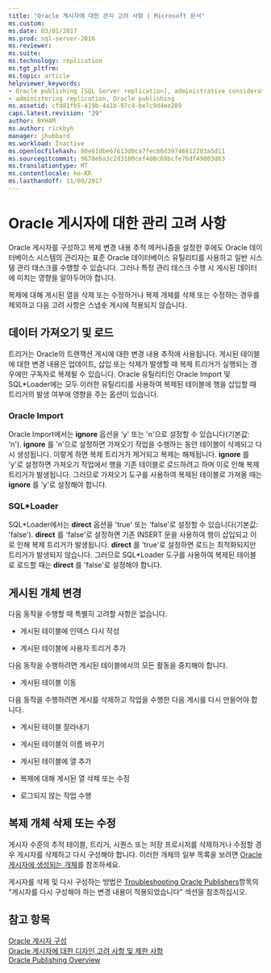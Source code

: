 ```yaml
---
title: "Oracle 게시자에 대한 관리 고려 사항 | Microsoft 문서"
ms.custom: 
ms.date: 03/01/2017
ms.prod: sql-server-2016
ms.reviewer: 
ms.suite: 
ms.technology: replication
ms.tgt_pltfrm: 
ms.topic: article
helpviewer_keywords:
- Oracle publishing [SQL Server replication], administrative considerations
- administering replication, Oracle publishing
ms.assetid: cfd81fb5-419b-4a1b-97c4-be7c9d4ee289
caps.latest.revision: "29"
author: BYHAM
ms.author: rickbyh
manager: jhubbard
ms.workload: Inactive
ms.openlocfilehash: 80e61dbe67613d0ca7fecb6d39746812203a5d11
ms.sourcegitcommit: 9678eba3c2d3100cef408c69bcfe76df49803d63
ms.translationtype: MT
ms.contentlocale: ko-KR
ms.lasthandoff: 11/09/2017
---
```

# <a name="administrative-considerations-for-oracle-publishers"></a>Oracle 게시자에 대한 관리 고려 사항
  Oracle 게시자를 구성하고 복제 변경 내용 추적 메커니즘을 설정한 후에도 Oracle 데이터베이스 시스템의 관리자는 표준 Oracle 데이터베이스 유틸리티를 사용하고 일반 시스템 관리 태스크를 수행할 수 있습니다. 그러나 특정 관리 태스크 수행 시 게시된 데이터에 미치는 영향을 알아두어야 합니다.  
  
 복제에 대해 게시된 열을 삭제 또는 수정하거나 복제 개체를 삭제 또는 수정하는 경우를 제외하고 다음 고려 사항은 스냅숏 게시에 적용되지 않습니다.  
  
## <a name="importing-and-loading-data"></a>데이터 가져오기 및 로드  
 트리거는 Oracle의 트랜잭션 게시에 대한 변경 내용 추적에 사용됩니다. 게시된 테이블에 대한 변경 내용은 업데이트, 삽입 또는 삭제가 발생할 때 복제 트리거가 실행되는 경우에만 구독자로 복제될 수 있습니다. Oracle 유틸리티인 Oracle Import 및 SQL*Loader에는 모두 이러한 유틸리티를 사용하여 복제된 테이블에 행을 삽입할 때 트리거의 발생 여부에 영향을 주는 옵션이 있습니다.  
  
### <a name="oracle-import"></a>Oracle Import  
 Oracle Import에서는 **ignore** 옵션을 'y' 또는 'n'으로 설정할 수 있습니다(기본값: 'n'). **ignore** 를 'n'으로 설정하면 가져오기 작업을 수행하는 동안 테이블이 삭제되고 다시 생성됩니다. 이렇게 하면 복제 트리거가 제거되고 복제는 해제됩니다. **ignore** 를 'y'로 설정하면 가져오기 작업에서 행을 기존 테이블로 로드하려고 하며 이로 인해 복제 트리거가 발생됩니다. 그러므로 가져오기 도구를 사용하여 복제된 테이블로 가져올 때는 **ignore** 를 'y'로 설정해야 합니다.  
  
### <a name="sqlloader"></a>SQL*Loader  
 SQL\*Loader에서는 **direct** 옵션을 'true' 또는 'false'로 설정할 수 있습니다(기본값: 'false'). **direct** 를 'false'로 설정하면 기존 INSERT 문을 사용하여 행이 삽입되고 이로 인해 복제 트리거가 발생됩니다. **direct** 를 'true'로 설정하면 로드는 최적화되지만 트리거가 발생되지 않습니다. 그러므로 SQL*Loader 도구를 사용하여 복제된 테이블로 로드할 때는 **direct** 를 'false'로 설정해야 합니다.  
  
## <a name="making-changes-to-published-objects"></a>게시된 개체 변경  
 다음 동작을 수행할 때 특별히 고려할 사항은 없습니다.  
  
-   게시된 테이블에 인덱스 다시 작성  
  
-   게시된 테이블에 사용자 트리거 추가  
  
 다음 동작을 수행하려면 게시된 테이블에서의 모든 활동을 중지해야 합니다.  
  
-   게시된 테이블 이동  
  
 다음 동작을 수행하려면 게시를 삭제하고 작업을 수행한 다음 게시를 다시 만들어야 합니다.  
  
-   게시된 테이블 잘라내기  
  
-   게시된 테이블의 이름 바꾸기  
  
-   게시된 테이블에 열 추가  
  
-   복제에 대해 게시된 열 삭제 또는 수정  
  
-   로그되지 않는 작업 수행  
  
## <a name="dropping-or-modifying-replication-objects"></a>복제 개체 삭제 또는 수정  
 게시자 수준의 추적 테이블, 트리거, 시퀀스 또는 저장 프로시저를 삭제하거나 수정할 경우 게시자를 삭제하고 다시 구성해야 합니다. 이러한 개체의 일부 목록을 보려면 [Oracle 게시자에 생성되는 개체](../../../relational-databases/replication/non-sql/objects-created-on-the-oracle-publisher.md)를 참조하세요.  
  
 게시자를 삭제 및 다시 구성하는 방법은 [Troubleshooting Oracle Publishers](../../../relational-databases/replication/non-sql/troubleshooting-oracle-publishers.md)항목의 "게시자를 다시 구성해야 하는 변경 내용이 적용되었습니다" 섹션을 참조하십시오.  
  
## <a name="see-also"></a>참고 항목  
 [Oracle 게시자 구성](../../../relational-databases/replication/non-sql/configure-an-oracle-publisher.md)   
 [Oracle 게시자에 대한 디자인 고려 사항 및 제한 사항](../../../relational-databases/replication/non-sql/design-considerations-and-limitations-for-oracle-publishers.md)   
 [Oracle Publishing Overview](../../../relational-databases/replication/non-sql/oracle-publishing-overview.md)  
  
  
